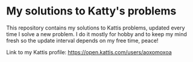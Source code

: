 # My solutions to Katty's problems

This repository contains my solutions to Kattis problems, updated every time I solve a new problem.
I do it mostly for hobby and to keep my mind fresh so the update interval depends on my free time, peace!

Link to my Kattis profile: <https://open.kattis.com/users/aoxomoxoa>

